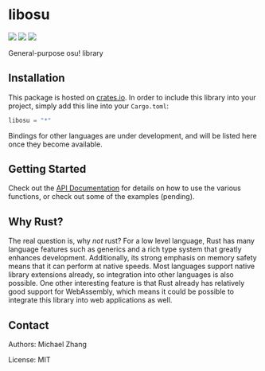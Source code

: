 libosu
======

[![](https://travis-ci.org/iptq/libosu.svg?branch=master)](https://travis-ci.org/iptq/libosu)
[![](https://img.shields.io/crates/d/libosu.svg)](https://crates.io/crates/libosu)
[![](https://docs.rs/libosu/badge.svg)](https://docs.rs/libosu)

General-purpose osu! library

Installation
------------

This package is hosted on [crates.io](https://crates.io). In order to include this library into your project, simply add this line into your `Cargo.toml`:

```rust
libosu = "*"
```

Bindings for other languages are under development, and will be listed here once they become available.

Getting Started
---------------

Check out the [API Documentation](https://docs.rs/libosu) for details on how to use the various functions, or check out some of the examples (pending).

Why Rust?
---------

The real question is, why _not_ rust? For a low level language, Rust has many language features such as generics and a rich type system that greatly enhances development. Additionally, its strong emphasis on memory safety means that it can perform at native speeds. Most languages support native library extensions already, so integration into other languages is also possible. One other interesting feature is that Rust already has relatively good support for WebAssembly, which means it could be possible to integrate this library into web applications as well.

Contact
-------

Authors: Michael Zhang

License: MIT

